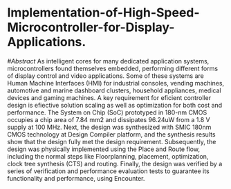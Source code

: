 # Implementation-of-High-Speed-Microcontroller-for-Display-Applications.

*#Abstract*
As intelligent cores for many dedicated application systems, microcontrollers found themselves embedded, performing different forms of display control and video applications.
Some of these systems are Human Machine Interfaces (HMI) for industrial consoles, vending machines, automotive and marine dashboard clusters, household appliances, medical
devices and gaming machines. A key requirement for eficient controller design is efiective solution scaling as well as optimization for both cost and performance. The System on
Chip (SoC) prototyped in 180-nm CMOS occupies a chip area of 7.84 mm2 and dissipates 96.24uW from a 1.8 V supply at 100 MHz. Next, the design was synthesized with
SMIC 180nm CMOS technology at Design Compiler platform, and the synthesis results show that the design fully met the design requirement. Subsequently, the design was
physically implemented using the Place and Route flow, including the normal steps like Floorplanning, placement, optimization, clock tree synthesis (CTS) and routing. Finally,
the design was verified by a series of verification and performance evaluation tests to guarantee its functionality and performance, using Encounter.

